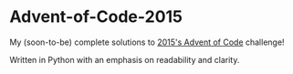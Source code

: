 # Advent-of-Code-2015

My (soon-to-be) complete solutions to [2015's Advent of Code](https://adventofcode.com/2015) challenge!

Written in Python with an emphasis on readability and clarity.
